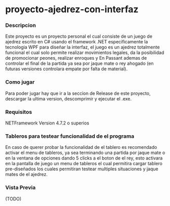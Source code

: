 # proyecto-ajedrez-con-interfaz


### Descripcion

Este proyecto es un proyecto personal el cual consiste de un juego de ajedrez escrito en C# usando el framework .NET especificamente la tecnologia WPF para diseñar la interfaz, el juego es un ajedrez totalmente funcional el cual solo permite realizar movimientos legales, da la posibilidad de promocionar peones, realizar enroques y En Passant ademas de controlar el final de la partida ya sea por jaque mate o rey ahogado (en futuras versiones controlara empate por falta de material). 


### Como jugar

Para poder jugar hay que ir a la seccion de Release de este proyecto, descargar la ultima version, descomprimir y ejecutar el .exe. 


### Requisitos

NETFramework Version 4.7.2 o superios


### Tableros para testear funcionalidad de el programa

En caso de querer probar la funcionalidad de el tablero es recomendado activar el menu de tableros, ya sea terminando una partida por jaque mate o en la ventana de opciones dando 5 clicks a el boton de el rey, esto activara en la pantalla de juego un menu de tableros el cual permitira cargar tablero pre-diseñados los cuales permitiran testear multiples situaciones y jaque mates de el ajedrez.


### Vista Previa

(TODO)
